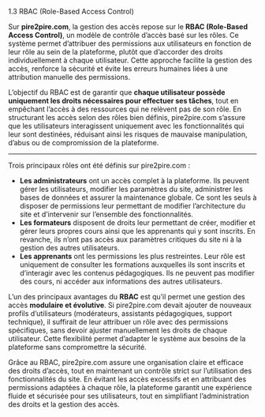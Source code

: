 1.3 RBAC (Role-Based Access Control)

Sur **pire2pire.com**, la gestion des accès repose sur le **RBAC (Role-Based Access Control)**, un modèle de contrôle d’accès basé sur les rôles. Ce système permet d’attribuer des permissions aux utilisateurs en fonction de leur rôle au sein de la plateforme, plutôt que d’accorder des droits individuellement à chaque utilisateur. Cette approche facilite la gestion des accès, renforce la sécurité et évite les erreurs humaines liées à une attribution manuelle des permissions.

L’objectif du RBAC est de garantir que **chaque utilisateur possède uniquement les droits nécessaires pour effectuer ses tâches**, tout en empêchant l’accès à des ressources qui ne relèvent pas de son rôle. En structurant les accès selon des rôles bien définis, pire2pire.com s’assure que les utilisateurs interagissent uniquement avec les fonctionnalités qui leur sont destinées, réduisant ainsi les risques de mauvaise manipulation, d’abus ou de compromission de la plateforme.


---

Trois principaux rôles ont été définis sur pire2pire.com :



* **Les administrateurs** ont un accès complet à la plateforme. Ils peuvent gérer les utilisateurs, modifier les paramètres du site, administrer les bases de données et assurer la maintenance globale. Ce sont les seuls à disposer de permissions leur permettant de modifier l’architecture du site et d’intervenir sur l’ensemble des fonctionnalités.
* **Les formateurs** disposent de droits leur permettant de créer, modifier et gérer leurs propres cours ainsi que les apprenants qui y sont inscrits. En revanche, ils n’ont pas accès aux paramètres critiques du site ni à la gestion des autres utilisateurs.
* **Les apprenants** ont les permissions les plus restreintes. Leur rôle est uniquement de consulter les formations auxquelles ils sont inscrits et d’interagir avec les contenus pédagogiques. Ils ne peuvent pas modifier des cours, ni accéder aux informations des autres utilisateurs.

L’un des principaux avantages du **RBAC** est qu’il permet une gestion des accès **modulaire et évolutive**. Si pire2pire.com devait ajouter de nouveaux profils d’utilisateurs (modérateurs, assistants pédagogiques, support technique), il suffirait de leur attribuer un rôle avec des permissions spécifiques, sans devoir ajuster manuellement les droits de chaque utilisateur. Cette flexibilité permet d’adapter le système aux besoins de la plateforme sans compromettre la sécurité.

Grâce au RBAC, pire2pire.com assure une organisation claire et efficace des droits d’accès, tout en maintenant un contrôle strict sur l’utilisation des fonctionnalités du site. En évitant les accès excessifs et en attribuant des permissions adaptées à chaque rôle, la plateforme garantit une expérience fluide et sécurisée pour ses utilisateurs, tout en simplifiant l’administration des droits et la gestion des accès.

